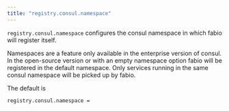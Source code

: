 ```yaml
---
title: "registry.consul.namespace"
---
```


`registry.consul.namespace` configures the consul namespace in which fabio will register itself.

 Namespaces are a feature only available in the enterprise version of consul. In the open-source
 version or with an empty namespace option fabio will be registered in the default namespace. Only
 services running in the same consul namespace will be picked up by fabio.

The default is

	registry.consul.namespace = 
